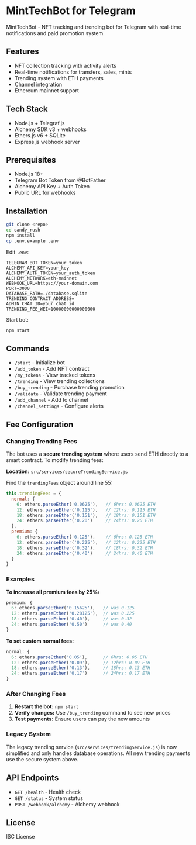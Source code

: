 # MintTechBot for Telegram

MintTechBot - NFT tracking and trending bot for Telegram with real-time notifications and paid promotion system.

## Features

- NFT collection tracking with activity alerts
- Real-time notifications for transfers, sales, mints
- Trending system with ETH payments
- Channel integration
- Ethereum mainnet support

## Tech Stack

- Node.js + Telegraf.js
- Alchemy SDK v3 + webhooks
- Ethers.js v6 + SQLite
- Express.js webhook server

## Prerequisites

- Node.js 18+
- Telegram Bot Token from @BotFather
- Alchemy API Key + Auth Token
- Public URL for webhooks

## Installation

```bash
git clone <repo>
cd candy_rush
npm install
cp .env.example .env
```

Edit `.env`:
```env
TELEGRAM_BOT_TOKEN=your_token
ALCHEMY_API_KEY=your_key
ALCHEMY_AUTH_TOKEN=your_auth_token
ALCHEMY_NETWORK=eth-mainnet
WEBHOOK_URL=https://your-domain.com
PORT=3000
DATABASE_PATH=./database.sqlite
TRENDING_CONTRACT_ADDRESS=
ADMIN_CHAT_ID=your_chat_id
TRENDING_FEE_WEI=10000000000000000
```

Start bot:
```bash
npm start
```

## Commands

- `/start` - Initialize bot
- `/add_token` - Add NFT contract
- `/my_tokens` - View tracked tokens
- `/trending` - View trending collections
- `/buy_trending` - Purchase trending promotion
- `/validate` - Validate trending payment
- `/add_channel` - Add to channel
- `/channel_settings` - Configure alerts

## Fee Configuration

### Changing Trending Fees

The bot uses a **secure trending system** where users send ETH directly to a smart contract. To modify trending fees:

**Location:** `src/services/secureTrendingService.js`

Find the `trendingFees` object around line 55:

```javascript
this.trendingFees = {
  normal: {
    6: ethers.parseEther('0.0625'),   // 6hrs: 0.0625 ETH
    12: ethers.parseEther('0.115'),   // 12hrs: 0.115 ETH
    18: ethers.parseEther('0.151'),   // 18hrs: 0.151 ETH
    24: ethers.parseEther('0.20')     // 24hrs: 0.20 ETH
  },
  premium: {
    6: ethers.parseEther('0.125'),    // 6hrs: 0.125 ETH
    12: ethers.parseEther('0.225'),   // 12hrs: 0.225 ETH
    18: ethers.parseEther('0.32'),    // 18hrs: 0.32 ETH
    24: ethers.parseEther('0.40')     // 24hrs: 0.40 ETH
  }
}
```

### Examples

**To increase all premium fees by 25%:**
```javascript
premium: {
  6: ethers.parseEther('0.15625'),   // was 0.125
  12: ethers.parseEther('0.28125'),  // was 0.225
  18: ethers.parseEther('0.40'),     // was 0.32
  24: ethers.parseEther('0.50')      // was 0.40
}
```

**To set custom normal fees:**
```javascript
normal: {
  6: ethers.parseEther('0.05'),      // 6hrs: 0.05 ETH
  12: ethers.parseEther('0.09'),     // 12hrs: 0.09 ETH
  18: ethers.parseEther('0.13'),     // 18hrs: 0.13 ETH
  24: ethers.parseEther('0.17')      // 24hrs: 0.17 ETH
}
```

### After Changing Fees

1. **Restart the bot:** `npm start`
2. **Verify changes:** Use `/buy_trending` command to see new prices
3. **Test payments:** Ensure users can pay the new amounts

### Legacy System

The legacy trending service (`src/services/trendingService.js`) is now simplified and only handles database operations. All new trending payments use the secure system above.

## API Endpoints

- `GET /health` - Health check
- `GET /status` - System status
- `POST /webhook/alchemy` - Alchemy webhook

## License

ISC License